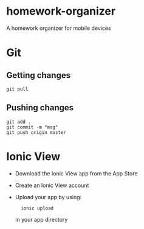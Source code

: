 # homework-organizer
A homework organizer for mobile devices

# Git

## Getting changes
	git pull

## Pushing changes
	git add .
	git commit -m "msg"
	git push origin master


# Ionic View
* Download the Ionic View app from the App Store

* Create an Ionic View account

* Upload your app by using:

        ionic upload
        
  in your app directory